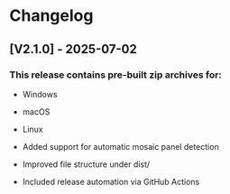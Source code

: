 # Changelog

## [V2.1.0] - 2025-07-02

### This release contains pre-built zip archives for:
 - Windows
 - macOS
 - Linux

 - Added support for automatic mosaic panel detection
 - Improved file structure under dist/
 - Included release automation via GitHub Actions

